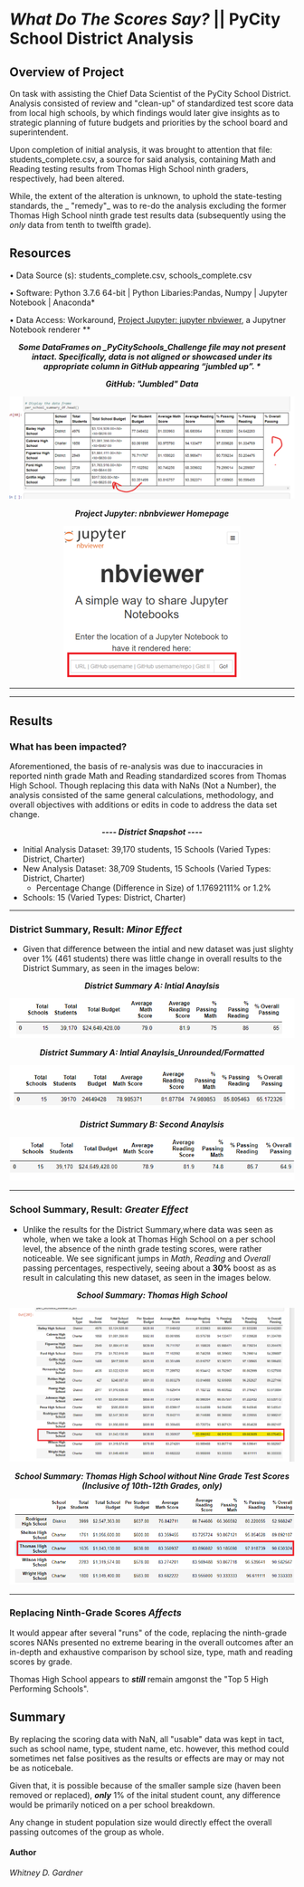 # _What Do The Scores Say?_ || PyCity School District Analysis 

## Overview of Project

On task with assisting the Chief Data Scientist of the PyCity School District. Analysis consisted of review and "clean-up" of standardized test score data from local high schools, by which findings would later give insights as to strategic planning of future budgets and priorities by the school board and superintendent.

Upon completion of initial analysis, it was brought to attention that file: students_complete.csv, a source for said analysis, containing Math and Reading testing results from Thomas High School ninth graders, respectively, had been altered.

While, the extent of the alteration is unknown, to uphold the state-testing standards, the _ "remedy"_ was to re-do the analysis excluding the former Thomas High School ninth grade test results data (subsequently using the _only_ data from tenth to twelfth grade). 

## Resources
•	Data Source (s): students_complete.csv, schools_complete.csv

•	Software: Python 3.7.6 64-bit | Python Libaries:Pandas, Numpy | Jupyter Notebook | Anaconda*

•	Data Access: Workaround, [Project Jupyter: jupyter nbviewer](https://nbviewer.jupyter.org/), a Jupytner Notebook renderer **

<p align="center">
  <i><b>Some DataFrames on _PyCitySchools_Challenge file may not present intact. Specifically, data is not aligned or showcased under its appropriate column in GitHub appearing “jumbled up”. *
  </b></i> 
 </p>


<p align="center">
  <i><b>GitHub: "Jumbled" Data
  </b></i> 
 </p>


<p align="center">
  <img src="additional resources/data_combined_in_github.png" />
</p>

   
<p align="center">
  <i><b>Project Jupyter: nbnbviewer Homepage</b></i> 
 </p>
<p align="center">
  <img src="additional resources/nbviewer_ jupyter.png" </p>
	
	
***
***	

## Results
### What has been impacted? 

Aforementioned, the basis of re-analysis was due to inaccuracies in reported ninth grade Math and Reading standardized scores from Thomas High School. Though replacing this data with NaNs (Not a Number), the analysis consisted of the same general calculations, methodology, and overall objectives with additions or edits in code to address the data set change.

<p align="center">
  <i><b> ---- District Snapshot ----</b></i> 
 </p>

 * Initial Analysis Dataset: 39,170 students, 15 Schools (Varied Types: District, Charter)
 * New Analysis Dataset: 38,709 Students, 15 Schools (Varied Types: District, Charter)
	* Percentage Change (Difference in Size) of 1.17692111% or 1.2%
*   Schools: 15 (Varied Types: District, Charter)
***
 ### District Summary, Result: _Minor Effect_

*   Given that difference between the intial and new dataset was just slighty over 1% (461 students) there was little change in overall results to the District Summary, as seen in the images below:
<p align="center">
  <i><b>District Summary A: Intial Anaylsis </b></i> 
 </p>

<p align="center">
  <img src="additional resources/district_summary_a.png"/>


<p align="center">
  <i><b>District Summary A: Intial Anaylsis_Unrounded/Formatted</b></i> 

<p align="center">
  <img src="additional resources/district_summary_a_unrounded.png"/>
<p align="center">
  <i><b>District Summary B: Second Anaylsis </b></i> 
 </p>

<p align="center">
  <img src="additional resources/district_summary_b.png"/>
</p>

***

### School Summary,  Result: _Greater Effect_

*   Unlike the results for the District Summary,where data was seen as whole, when we take a look at Thomas High School on a per school level, the absence of the ninth grade testing scores, were rather noticeable. We see significant jumps in _Math_, _Reading_ and _Overall_ passing percentages, respectively, seeing  about a **30%** boost as as result in calculating this new dataset, as seen in the images below. 

<p align="center">
  <i><b>School Summary: Thomas High School</b></i> 
 </p>

<p align="center">
  <img src="additional resources/intial_analysis_thomas_high_school_summary_a.png"/>
</p>

<p align="center">
  <i><b>School Summary: Thomas High School without Nine Grade Test Scores (Inclusive of 10th-12th Grades, only)</b></i> 
 </p>

<p align="center">
  <img src="additional resources/second_analysis_thomas_high_school_summary_b.png"/>
</p>

***

 ### Replacing Ninth-Grade Scores _Affects_

It would appear after several "runs" of the code, replacing the ninth-grade scores NANs presented no extreme bearing in the overall outcomes after an in-depth and exhaustive comparison by school size, type, math and reading scores by grade. 


Thomas High School appears to ***still*** remain amgonst the "Top 5 High Performing Schools".


## Summary
By replacing the scoring data with NaN, all "usable" data was kept in tact, such as school name, type, student name, etc. however, this method could sometimes net false positives as the results or effects are may or may not be as noticebale. 

Given that, it is possible because of the smaller sample size (haven been removed or replaced), ***only*** 1% of the inital student count, any difference would be primarily noticed on a per school breakdown. 

Any change in student population size would directly effect the overall passing outcomes of the group as whole. 

 #### Author
 _Whitney D. Gardner_
